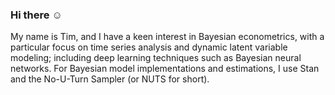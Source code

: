 ### Hi there :relaxed:
My name is Tim, and I have a keen interest in Bayesian econometrics, with a particular focus on time series analysis and dynamic latent variable modeling; including deep learning techniques such as Bayesian neural networks. For Bayesian model implementations and estimations, I use Stan and the No-U-Turn Sampler (or NUTS for short).


